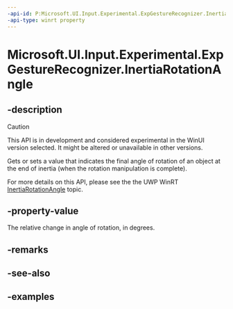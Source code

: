 ```yaml
---
-api-id: P:Microsoft.UI.Input.Experimental.ExpGestureRecognizer.InertiaRotationAngle
-api-type: winrt property
---
```


# Microsoft.UI.Input.Experimental.ExpGestureRecognizer.InertiaRotationAngle

<!--
public float InertiaRotationAngle { get; set; }
-->

## -description

> [!CAUTION]
> This API is in development and considered experimental in the WinUI version selected. It might be altered or unavailable in other versions.

Gets or sets a value that indicates the final angle of rotation of an object at the end of inertia (when the rotation manipulation is complete).

For more details on this API, please see the the UWP WinRT [InertiaRotationAngle](/uwp/api/windows.ui.input.gesturerecognizer.inertiarotationangle) topic.

## -property-value

The relative change in angle of rotation, in degrees.

## -remarks

## -see-also

## -examples
